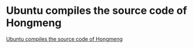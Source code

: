 # Ubuntu compiles the source code of Hongmeng
[Ubuntu compiles the source code of Hongmeng](https://aiwithcloud.com/2022/09/15/ubuntu_compiles_the_source_code_of_hongmeng/)